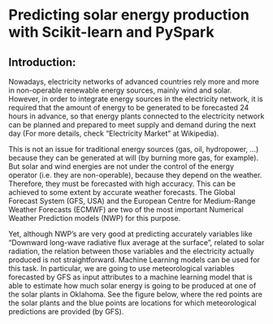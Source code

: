 # Predicting solar energy production with Scikit-learn and PySpark

## Introduction:
Nowadays, electricity networks of advanced countries rely more and more in non-operable renewable energy sources, mainly wind and solar. However, in order to integrate energy sources in the electricity network, it is required that the amount of energy to be generated to be forecasted 24 hours in advance, so that energy plants connected to the electricity network can be planned and prepared to meet supply and demand during the next day (For more details, check “Electricity Market” at Wikipedia).

This is not an issue for traditional energy sources (gas, oil, hydropower, …) because they can be generated at will (by burning more gas, for example). But solar and wind energies are not under the control of the energy operator (i.e. they are non-operable), because they depend on the weather. Therefore, they must be forecasted with high accuracy. This can be achieved to some extent by accurate weather forecasts. The Global Forecast System (GFS, USA) and the European Centre for Medium-Range Weather Forecasts (ECMWF) are two of the most important Numerical Weather Prediction models (NWP) for this purpose.

Yet, although NWP’s are very good at predicting accurately variables like “Downward long-wave radiative flux average at the surface”, related to solar radiation, the relation between those variables and the electricity actually produced is not straightforward. Machine Learning models can be used for this task.
In particular, we are going to use meteorological variables forecasted by GFS as input attributes to a machine learning model that is able to estimate how much solar energy is going to be produced at one of the solar plants in Oklahoma. See the figure below, where the red points are the solar plants and the blue points are locations for which meteorological predictions are provided (by GFS).


